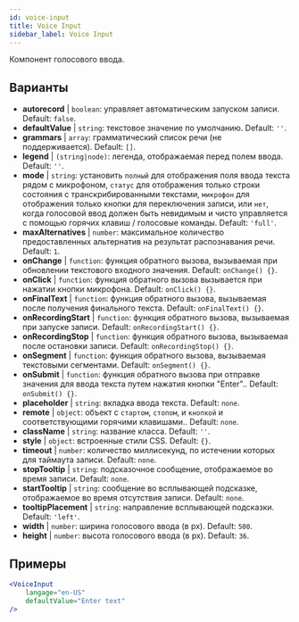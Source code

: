 ```yaml
---
id: voice-input
title: Voice Input
sidebar_label: Voice Input
---
```


Компонент голосового ввода.

## Варианты

* __autorecord__ | `boolean`: управляет автоматическим запуском записи. Default: `false`.
* __defaultValue__ | `string`: текстовое значение по умолчанию. Default: `''`.
* __grammars__ | `array`: грамматический список речи (не поддерживается). Default: `[]`.
* __legend__ | `(string|node)`: легенда, отображаемая перед полем ввода. Default: `''`.
* __mode__ | `string`: установить `полный` для отображения поля ввода текста рядом с микрофоном, `статус` для отображения только строки состояния с транскрибированными текстами, `микрофон` для отображения только кнопки для переключения записи, или `нет`, когда голосовой ввод должен быть невидимым и чисто управляется с помощью горячих клавиш / голосовые команды. Default: `'full'`.
* __maxAlternatives__ | `number`: максимальное количество предоставленных альтернатив на результат распознавания речи. Default: `1`.
* __onChange__ | `function`: функция обратного вызова, вызываемая при обновлении текстового входного значения. Default: `onChange() {}`.
* __onClick__ | `function`: функция обратного вызова вызывается при нажатии кнопки микрофона. Default: `onClick() {}`.
* __onFinalText__ | `function`: функция обратного вызова, вызываемая после получения финального текста. Default: `onFinalText() {}`.
* __onRecordingStart__ | `function`: функция обратного вызова, вызываемая при запуске записи. Default: `onRecordingStart() {}`.
* __onRecordingStop__ | `function`: функция обратного вызова, вызываемая после остановки записи. Default: `onRecordingStop() {}`.
* __onSegment__ | `function`: функция обратного вызова, вызываемая текстовыми сегментами. Default: `onSegment() {}`.
* __onSubmit__ | `function`: функция обратного вызова при отправке значения для ввода текста путем нажатия кнопки "Enter".. Default: `onSubmit() {}`.
* __placeholder__ | `string`: вкладка ввода текста. Default: `none`.
* __remote__ | `object`: объект с `стартом`, `стопом`, и `кнопкой` и соответствующими горячими клавишами.. Default: `none`.
* __className__ | `string`: название класса. Default: `''`.
* __style__ | `object`: встроенные стили CSS. Default: `{}`.
* __timeout__ | `number`: количество миллисекунд, по истечении которых для таймаута записи. Default: `none`.
* __stopTooltip__ | `string`: подсказочное сообщение, отображаемое во время записи. Default: `none`.
* __startTooltip__ | `string`: сообщение во всплывающей подсказке, отображаемое во время отсутствия записи. Default: `none`.
* __tooltipPlacement__ | `string`: направление всплывающей подсказки. Default: `'left'`.
* __width__ | `number`: ширина голосового ввода (в px). Default: `500`.
* __height__ | `number`: высота голосового ввода (в px). Default: `36`.


## Примеры

```jsx live
<VoiceInput
    langage="en-US"
    defaultValue="Enter text"
/>
```




